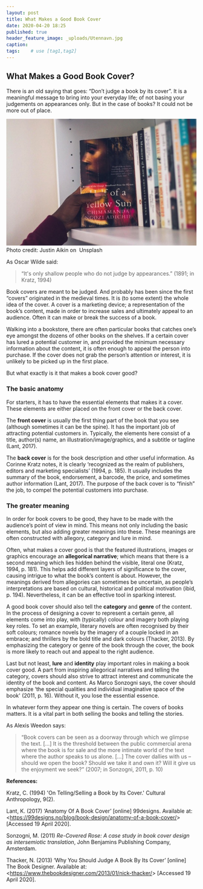 ```yaml
---
layout: post
title: What Makes a Good Book Cover
date: 2020-04-20 18:25
published: true
header_feature_image: _uploads/Utennavn.jpg
caption:
tags:    # use [tag1,tag2]
---
```

## What Makes a Good Book Cover?

There is an old saying that goes: “Don’t judge a book by its cover”. It is a meaningful message to bring into your everyday life; of not basing your judgements on appearances only. But in the case of books? It could not be more out of place.

[![Cover](/_uploads/Utennavn1.jpg)](/_uploads/Utennavn1.jpg)
Photo credit: Justin Aikin on  Unsplash

As Oscar Wilde said:

>“It's only shallow people who do not judge by appearances.” (1891; in Kratz, 1994)

Book covers are meant to be judged. And probably has been since the first “covers” originated in the medieval times. It is (to some extent) the whole idea of the cover. A cover is a marketing device; a representation of the book’s content, made in order to increase sales and ultimately appeal to an audience. Often it can make or break the success of a book.

Walking into a bookstore, there are often particular books that catches one’s eye amongst the dozens of other books on the shelves. If a certain cover has lured a potential customer in, and provided the minimum necessary information about the content, it is often enough to appeal the person into purchase. If the cover does not grab the person’s attention or interest, it is unlikely to be picked up in the first place.

But what exactly is it that makes a book cover good?

### The basic anatomy

For starters, it has to have the essential elements that makes it a cover. These elements are either placed on the front cover or the back cover.

The **front cover** is usually the first thing part of the book that you see (although sometimes it can be the spine). It has the important job of attracting potential customers in. Typically, the elements here consist of a title, author(s) name, an illustration/image/graphics, and a subtitle or tagline (Lant, 2017).

The **back cover** is for the book description and other useful information. As Corinne Kratz notes, it is clearly ‘recognized as the realm of publishers, editors and marketing specialists’ (1994, p. 185). It usually includes the summary of the book, endorsement, a barcode, the price, and sometimes author information (Lant, 2017). The purpose of the back cover is to “finish” the job, to compel the potential customers into purchase.

### The greater meaning

In order for book covers to be good, they have to be made with the audience’s point of view in mind. This means not only including the basic elements, but also adding greater meanings into these. These meanings are often constructed with allegory, category and lure in mind.

Often, what makes a cover good is that the featured illustrations, images or graphics encourage an **allegorical narrative**; which means that there is a second meaning which lies hidden behind the visible, literal one (Kratz, 1994, p. 181). This helps add different layers of significance to the cover, causing intrigue to what the book’s content is about. However, the meanings derived from allegories can sometimes be uncertain, as people’s interpretations are based on cultural, historical and political motivation (ibid, p. 194). Nevertheless, it can be an effective tool in sparking interest.

A good book cover should also tell the **category** and **genre** of the content. In the process of
designing a cover to represent a certain genre, all elements come into play, with (typically) colour and imagery both playing key roles. To set an example, literary novels are often recognised by their soft colours; romance novels by the imagery of a couple locked in an embrace; and thrillers by the bold title and dark colours (Thacker, 2013). By emphasizing the category or genre of the book through the cover, the book is more likely to reach out and appeal to the right audience.

Last but not least, **lure** and **identity** play important roles in making a book cover good. A part from inspiring allegorical narratives and telling the category, covers should also strive to attract interest and communicate the identity of the book and content. As Marco Sonzogni says, the cover should emphasize ‘the special qualities and individual imaginative space of the book' (2011, p. 16). Without it, you lose the essential essence.

In whatever form they appear one thing is certain. The covers of books matters. It is a vital part in both selling the books and telling the stories.

As Alexis Weedon says:

>“Book covers can be seen as a doorway through which we glimpse the text. […] It is the threshold between the public commercial arena where the book is for sale and the more intimate world of the text where the author speaks to us alone. […] The cover dallies with us – should we open the book? Should we take it and own it? Will it give us the enjoyment we seek?” (2007; in Sonzogni, 2011, p. 10)


**References:**

Kratz, C. (1994) 'On Telling/Selling a Book by Its Cover.' Cultural Anthropology, 9(2).

Lant, K. (2017) ‘Anatomy Of A Book Cover’ [online] 99designs. Available at: &lt;https://99designs.no/blog/book-design/anatomy-of-a-book-cover/&gt; [Accessed 19 April 2020].

Sonzogni, M. (2011) _Re-Covered Rose: A case study in book cover design as intersemiotic translation_, John Benjamins Publishing Company, Amsterdam.

Thacker, N. (2013) ‘Why You Should Judge A Book By Its Cover’ [online] The Book Designer. Available at: &lt;https://www.thebookdesigner.com/2013/01/nick-thacker/&gt; [Accessed 19 April 2020].
